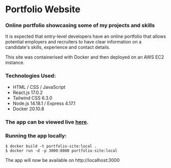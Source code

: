 # Portfolio Website

### Online portfolio showcasing some of my projects and skills

It is expected that entry-level developers have an online portfolio that allows potential employers and recruiters to have clear information on a candidate's skills, experience and contact details. 

This site was containerised with Docker and then deployed on an AWS EC2 instance. 

### Technologies Used:
* HTML / CSS / JavaScript
* React.js 17.0.2
* Tailwind CSS 6.3.0
* Node.js 14.18.1 / Express 4.17.1
* Docker 20.10.8

### The app can be viewed live [here](http://www.danielghazvinie.com/).

### Running the app locally:
```
$ docker build -t portfolio-site:local .
$ docker run -d -p 3000:8080 portfolio-site:local
```

The app will now be available on http://localhost:3000
